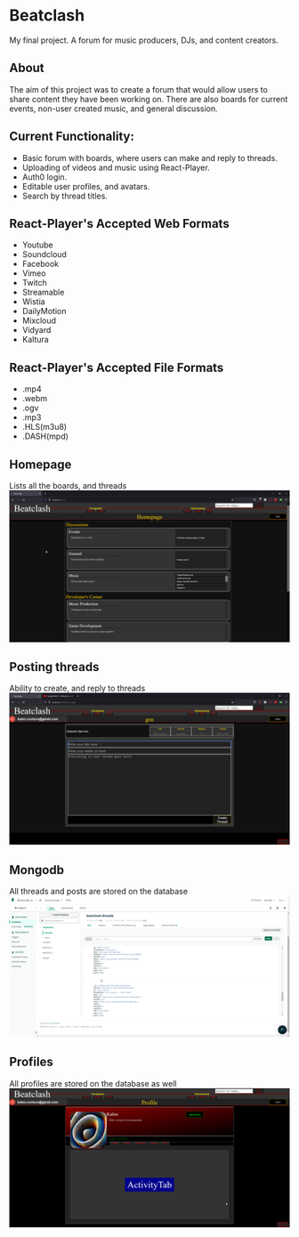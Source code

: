 # Beatclash
My final project. A forum for music producers, DJs, and content creators.

## About
The aim of this project was to create a forum that would allow users to share content they have been working on. There are also boards for current events, non-user created music, and general discussion.

## Current Functionality:
* Basic forum with boards, where users can make and reply to threads.
* Uploading of videos and music using React-Player.
* Auth0 login.
* Editable user profiles, and avatars.
* Search by thread titles.

## React-Player's Accepted Web Formats
* Youtube
* Soundcloud
* Facebook
* Vimeo
* Twitch
* Streamable
* Wistia
* DailyMotion
* Mixcloud
* Vidyard
* Kaltura

## React-Player's Accepted File Formats
* .mp4
* .webm
* .ogv
* .mp3
* .HLS(m3u8)
* .DASH(mpd)

## Homepage
Lists all the boards, and threads
![homepage gif](./_ReadmeImages/Home.gif)

## Posting threads
Ability to create, and reply to threads
![thread gif](./_ReadmeImages/Posts.gif)

## Mongodb
All threads and posts are stored on the database
![mongo gif](./_ReadmeImages/Mongo.gif)

## Profiles
All profiles are stored on the database as well
![profile gif](./_ReadmeImages/Profile.gif)